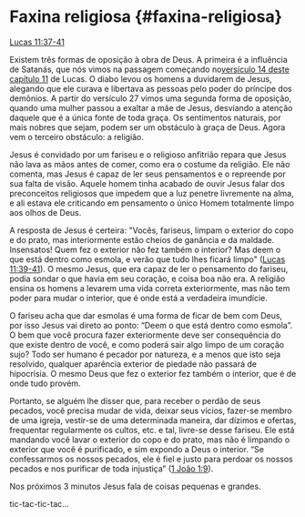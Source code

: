 # **Faxina religiosa** {#faxina-religiosa}

[Lucas 11:37-41](http://bibliaonline.com.br/acf/lc/11/37-41)

Existem três formas de oposição à obra de Deus. A primeira é a influência de Satanás, que nós vimos na passagem começando no[versículo 14 deste capítulo 11](http://bibliaonline.com.br/acf/lc/11/14) de Lucas. O diabo levou os homens a duvidarem de Jesus, alegando que ele curava e libertava as pessoas pelo poder do príncipe dos demônios. A partir do versículo 27 vimos uma segunda forma de oposição, quando uma mulher passou a exaltar a mãe de Jesus, desviando a atenção daquele que é a única fonte de toda graça. Os sentimentos naturais, por mais nobres que sejam, podem ser um obstáculo à graça de Deus. Agora vem o terceiro obstáculo: a religião.

Jesus é convidado por um fariseu e o religioso anfitrião repara que Jesus não lava as mãos antes de comer, como era o costume da religião. Ele não comenta, mas Jesus é capaz de ler seus pensamentos e o repreende por sua falta de visão. Aquele homem tinha acabado de ouvir Jesus falar dos preconceitos religiosos que impedem que a luz penetre livremente na alma, e ali estava ele criticando em pensamento o único Homem totalmente limpo aos olhos de Deus.

A resposta de Jesus é certeira: &quot;Vocês, fariseus, limpam o exterior do copo e do prato, mas interiormente estão cheios de ganância e da maldade. Insensatos! Quem fez o exterior não fez também o interior? Mas deem o que está dentro como esmola, e verão que tudo lhes ficará limpo&quot; ([Lucas 11:39-41](http://bibliaonline.com.br/acf/lc/11/39-41)). O mesmo Jesus, que era capaz de ler o pensamento do fariseu, podia sondar o que havia em seu coração, e coisa boa não era. A religião ensina os homens a levarem uma vida correta exteriormente, mas não tem poder para mudar o interior, que é onde está a verdadeira imundície.

O fariseu acha que dar esmolas é uma forma de ficar de bem com Deus, por isso Jesus vai direto ao ponto: “Deem o que está dentro como esmola”. O bem que você procura fazer exteriormente deve ser consequência do que existe dentro de você, e como poderá sair algo limpo de um coração sujo? Todo ser humano é pecador por natureza, e a menos que isto seja resolvido, qualquer aparência exterior de piedade não passará de hipocrisia. O mesmo Deus que fez o exterior fez também o interior, que é de onde tudo provém.

Portanto, se alguém lhe disser que, para receber o perdão de seus pecados, você precisa mudar de vida, deixar seus vícios, fazer-se membro de uma igreja, vestir-se de uma determinada maneira, dar dízimos e ofertas, frequentar regularmente os cultos, etc. e tal, livre-se desse fariseu. Ele está mandando você lavar o exterior do copo e do prato, mas não é limpando o exterior que você é purificado, e sim expondo a Deus o interior. “Se confessarmos os nossos pecados, ele é fiel e justo para perdoar os nossos pecados e nos purificar de toda injustiça” ([1 João 1:9](http://bibliaonline.com.br/acf/1jo/1/9)).

Nos próximos 3 minutos Jesus fala de coisas pequenas e grandes.

tic-tac-tic-tac...